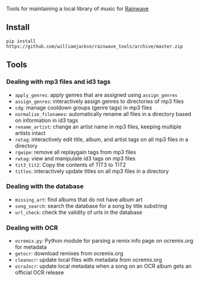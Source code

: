 Tools for maintaining a local library of music for [Rainwave][]

## Install

    pip install https://github.com/williamjacksn/rainwave_tools/archive/master.zip

## Tools

### Dealing with mp3 files and id3 tags

*   `apply_genres`: apply genres that are assigned using `assign_genres`
*   `assign_genres`: interactively assign genres to directories of mp3 files
*   `cdg`: manage cooldown groups (genre tags) in mp3 files
*   `normalize_filenames`: automatically rename all files in a directory based on information in id3 tags
*   `rename_artist`: change an artist name in mp3 files, keeping multiple artists intact
*   `retag`: interactively edit title, album, and artist tags on all mp3 files in a directory
*   `rgwipe`: remove all replaygain tags from mp3 files
*   `rwtag`: view and manipulate id3 tags on mp3 files
*   `tit3_tit2`: Copy the contents of TIT3 to TIT2
*   `titles`: interactively update titles on all mp3 files in a directory

### Dealing with the database

*   `missing_art`: find albums that do not have album art
*   `song_search`: search the database for a song by title substring
*   `url_check`: check the validity of urls in the database

### Dealing with OCR

*   `ocremix.py`: Python module for parsing a remix info page on ocremix.org for metadata
*   `getocr`: download remixes from ocremix.org
*   `cleanocr`: update local files with metadata from ocremix.org
*   `ocra2ocr`: update local metadata when a song on an OCR album gets an official OCR release

[rainwave]: http://rainwave.cc/
